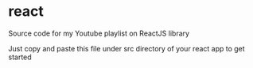 # react
Source code for my Youtube playlist on ReactJS library

Just copy and paste this file under src directory of your react app to get started
